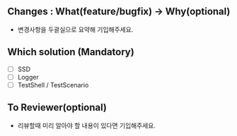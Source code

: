 ## Changes : What(feature/bugfix) -> Why(optional)
- 변경사항을 두괄실으로 요약해 기입해주세요.

## Which solution (Mandatory)
- [ ] SSD
- [ ] Logger
- [ ] TestShell / TestScenario

## To Reviewer(optional)
- 리뷰할때 미리 알아야 할 내용이 있다면 기입해주세요.